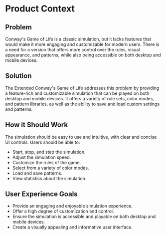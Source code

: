 # Product Context

## Problem
Conway's Game of Life is a classic simulation, but it lacks features that would make it more engaging and customizable for modern users. There is a need for a version that offers more control over the rules, visual appearance, and patterns, while also being accessible on both desktop and mobile devices.

## Solution
The Extended Conway's Game of Life addresses this problem by providing a feature-rich and customizable simulation that can be played on both desktop and mobile devices. It offers a variety of rule sets, color modes, and pattern libraries, as well as the ability to save and load custom settings and patterns.

## How it Should Work
The simulation should be easy to use and intuitive, with clear and concise UI controls. Users should be able to:
- Start, stop, and step the simulation.
- Adjust the simulation speed.
- Customize the rules of the game.
- Select from a variety of color modes.
- Load and save patterns.
- View statistics about the simulation.

## User Experience Goals
- Provide an engaging and enjoyable simulation experience.
- Offer a high degree of customization and control.
- Ensure the simulation is accessible and playable on both desktop and mobile devices.
- Create a visually appealing and informative user interface.
